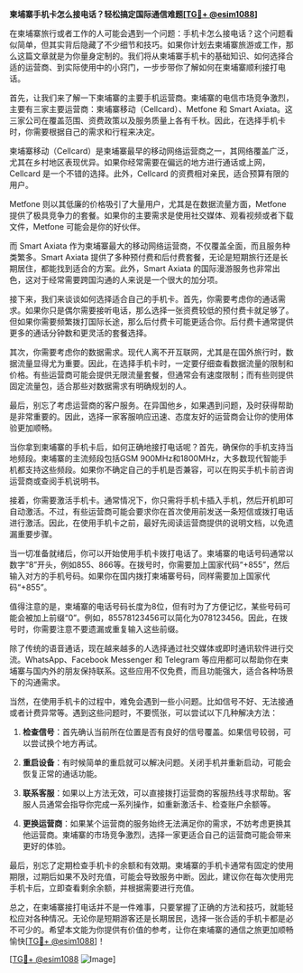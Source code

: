 **柬埔寨手机卡怎么接电话？轻松搞定国际通信难题[[TG💪+ @esim1088](https://t.me/s/esim1088)]**

在柬埔寨旅行或者工作的人可能会遇到一个问题：手机卡怎么接电话？这个问题看似简单，但其实背后隐藏了不少细节和技巧。如果你计划去柬埔寨旅游或工作，那么这篇文章就是为你量身定制的。我们将从柬埔寨手机卡的基础知识、如何选择合适的运营商、到实际使用中的小窍门，一步步带你了解如何在柬埔寨顺利接打电话。

首先，让我们来了解一下柬埔寨的主要手机运营商。柬埔寨的电信市场竞争激烈，主要有三家主要运营商：柬埔寨移动（Cellcard）、Metfone 和 Smart Axiata。这三家公司在覆盖范围、资费政策以及服务质量上各有千秋。因此，在选择手机卡时，你需要根据自己的需求和行程来决定。

柬埔寨移动（Cellcard）是柬埔寨最早的移动网络运营商之一，其网络覆盖广泛，尤其在乡村地区表现优异。如果你经常需要在偏远的地方进行通话或上网，Cellcard 是一个不错的选择。此外，Cellcard 的资费相对亲民，适合预算有限的用户。

Metfone 则以其低廉的价格吸引了大量用户，尤其是在数据流量方面，Metfone 提供了极具竞争力的套餐。如果你的主要需求是使用社交媒体、观看视频或者下载文件，Metfone 可能会是你的好伙伴。

而 Smart Axiata 作为柬埔寨最大的移动网络运营商，不仅覆盖全面，而且服务种类繁多。Smart Axiata 提供了多种预付费和后付费套餐，无论是短期旅行还是长期居住，都能找到适合的方案。此外，Smart Axiata 的国际漫游服务也非常出色，这对于经常需要跨国沟通的人来说是一个很大的加分项。

接下来，我们来谈谈如何选择适合自己的手机卡。首先，你需要考虑你的通话需求。如果你只是偶尔需要接听电话，那么选择一张资费较低的预付费卡就足够了。但如果你需要频繁拨打国际长途，那么后付费卡可能更适合你。后付费卡通常提供更多的通话分钟数和更灵活的套餐选择。

其次，你需要考虑你的数据需求。现代人离不开互联网，尤其是在国外旅行时，数据流量显得尤为重要。因此，在选择手机卡时，一定要仔细查看数据流量的限制和价格。有些运营商可能会提供无限流量套餐，但通常会有速度限制；而有些则提供固定流量包，适合那些对数据需求有明确规划的人。

最后，别忘了考虑运营商的客户服务。在异国他乡，如果遇到问题，及时获得帮助是非常重要的。因此，选择一家客服响应迅速、态度友好的运营商会让你的使用体验更加顺畅。

当你拿到柬埔寨的手机卡后，如何正确地接打电话呢？首先，确保你的手机支持当地频段。柬埔寨的主流频段包括GSM 900MHz和1800MHz，大多数现代智能手机都支持这些频段。如果你不确定自己的手机是否兼容，可以在购买手机卡前咨询运营商或查阅手机说明书。

接着，你需要激活手机卡。通常情况下，你只需将手机卡插入手机，然后开机即可自动激活。不过，有些运营商可能会要求你在首次使用前发送一条短信或拨打电话进行激活。因此，在使用手机卡之前，最好先阅读运营商提供的说明文档，以免遗漏重要步骤。

当一切准备就绪后，你可以开始使用手机卡拨打电话了。柬埔寨的电话号码通常以数字“8”开头，例如855、866等。在拨号时，你需要加上国家代码“+855”，然后输入对方的手机号码。如果你在国内拨打柬埔寨号码，同样需要加上国家代码“+855”。

值得注意的是，柬埔寨的电话号码长度为8位，但有时为了方便记忆，某些号码可能会被加上前缀“0”。例如，85578123456可以简化为078123456。因此，在拨号时，你需要注意不要遗漏或重复输入这些前缀。

除了传统的语音通话，现在越来越多的人选择通过社交媒体或即时通讯软件进行交流。WhatsApp、Facebook Messenger 和 Telegram 等应用都可以帮助你在柬埔寨与国内外的朋友保持联系。这些应用不仅免费，而且功能强大，适合各种场景下的沟通需求。

当然，在使用手机卡的过程中，难免会遇到一些小问题。比如信号不好、无法接通或者计费异常等。遇到这些问题时，不要慌张，可以尝试以下几种解决方法：

1. **检查信号**：首先确认当前所在位置是否有良好的信号覆盖。如果信号较弱，可以尝试换个地方再试。
   
2. **重启设备**：有时候简单的重启就可以解决问题。关闭手机并重新启动，可能会恢复正常的通话功能。

3. **联系客服**：如果以上方法无效，可以直接拨打运营商的客服热线寻求帮助。客服人员通常会指导你完成一系列操作，如重新激活卡、检查账户余额等。

4. **更换运营商**：如果某个运营商的服务始终无法满足你的需求，不妨考虑更换其他运营商。柬埔寨的市场竞争激烈，选择一家更适合自己的运营商可能会带来更好的体验。

最后，别忘了定期检查手机卡的余额和有效期。柬埔寨的手机卡通常有固定的使用期限，过期后如果不及时充值，可能会导致服务中断。因此，建议你在每次使用完手机卡后，立即查看剩余余额，并根据需要进行充值。

总之，在柬埔寨接打电话并不是一件难事，只要掌握了正确的方法和技巧，就能轻松应对各种情况。无论你是短期游客还是长期居民，选择一张合适的手机卡都是必不可少的。希望本文能为你提供有价值的参考，让你在柬埔寨的通信之旅更加顺畅愉快[[TG💪+ @esim1088](https://t.me/s/esim1088)]！

[[TG💪+ @esim1088](https://t.me/s/esim1088) ![Image](https://i.postimg.cc/4NQfJmqS/Snipaste-2025-05-13-00-14-12.png)]